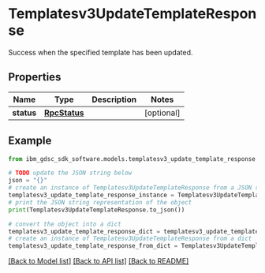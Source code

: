 # Templatesv3UpdateTemplateResponse

Success when the specified template has been updated.

## Properties

Name | Type | Description | Notes
------------ | ------------- | ------------- | -------------
**status** | [**RpcStatus**](RpcStatus.md) |  | [optional] 

## Example

```python
from ibm_gdsc_sdk_software.models.templatesv3_update_template_response import Templatesv3UpdateTemplateResponse

# TODO update the JSON string below
json = "{}"
# create an instance of Templatesv3UpdateTemplateResponse from a JSON string
templatesv3_update_template_response_instance = Templatesv3UpdateTemplateResponse.from_json(json)
# print the JSON string representation of the object
print(Templatesv3UpdateTemplateResponse.to_json())

# convert the object into a dict
templatesv3_update_template_response_dict = templatesv3_update_template_response_instance.to_dict()
# create an instance of Templatesv3UpdateTemplateResponse from a dict
templatesv3_update_template_response_from_dict = Templatesv3UpdateTemplateResponse.from_dict(templatesv3_update_template_response_dict)
```
[[Back to Model list]](../README.md#documentation-for-models) [[Back to API list]](../README.md#documentation-for-api-endpoints) [[Back to README]](../README.md)


